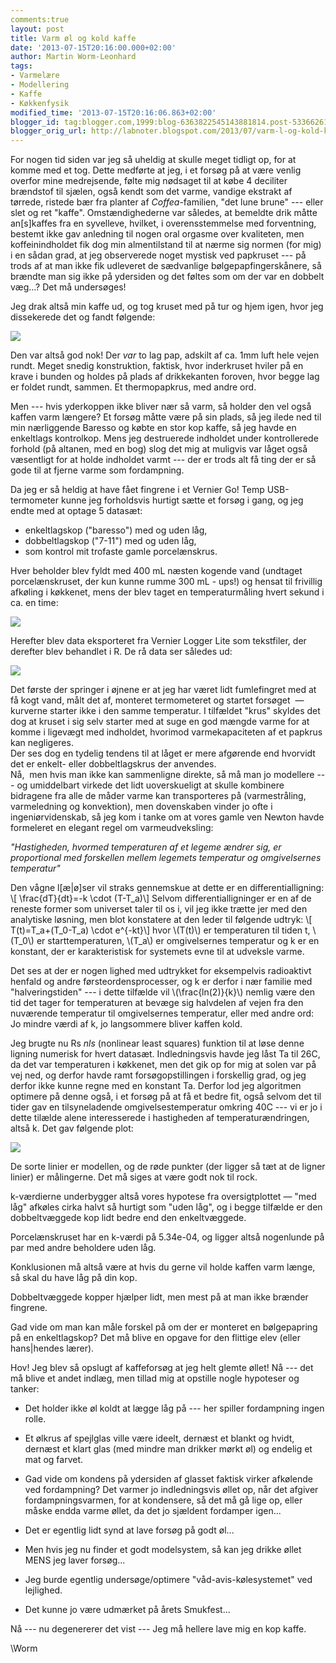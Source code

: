 ```yaml
---
comments:true
layout: post
title: Varm øl og kold kaffe
date: '2013-07-15T20:16:00.000+02:00'
author: Martin Worm-Leonhard
tags:
- Varmelære
- Modellering
- Kaffe
- Køkkenfysik
modified_time: '2013-07-15T20:16:06.863+02:00'
blogger_id: tag:blogger.com,1999:blog-6363822545143881814.post-5336626189325687774
blogger_orig_url: http://labnoter.blogspot.com/2013/07/varm-l-og-kold-kaffe.html
---
```


For nogen tid siden var jeg så uheldig at skulle meget tidligt op, for
at komme med et tog. Dette medførte at jeg, i et forsøg på at være
venlig overfor mine medrejsende, følte mig nødsaget til at købe 4
deciliter brændstof til sjælen, også kendt som det varme, vandige
ekstrakt af tørrede, ristede bær fra planter af *Coffea*-familien, "det
lune brune" --- eller slet og ret "kaffe". Omstændighederne var således,
at bemeldte drik måtte an\[s\]kaffes fra en syvelleve, hvilket, i
overensstemmelse med forventning, bestemt ikke gav anledning til nogen
oral orgasme over kvaliteten, men koffeinindholdet fik dog min
almentilstand til at nærme sig normen (for mig) i en sådan grad, at jeg
observerede noget mystisk ved papkruset --- på trods af at man ikke fik
udleveret de sædvanlige bølgepapfingerskånere, så brændte man sig ikke
på ydersiden og det føltes som om der var en dobbelt væg...? Det må
undersøges!

Jeg drak altså min kaffe ud, og tog kruset med på tur og hjem igen,
hvor jeg dissekerede det og fandt følgende:

[![]({{site.url}}/images/-FzKBlML8Mws/UeQpFGFrC_I/AAAAAAAABt4/1it-IobSBV4/s320/2013-07-15+18.30.44.jpg)]({{site.url}}/images/-FzKBlML8Mws/UeQpFGFrC_I/AAAAAAAABt4/1it-IobSBV4/s1600/2013-07-15+18.30.44.jpg)

Den var altså god nok! Der _var_ to lag pap, adskilt af ca. 1mm luft
hele vejen rundt. Meget snedig konstruktion, faktisk, hvor inderkruset
hviler på en krave i bunden og holdes på plads af drikkekanten foroven,
hvor begge lag er foldet rundt, sammen. Et thermopapkrus, med andre
ord.

Men --- hvis yderkoppen ikke bliver nær så varm, så holder den vel også
kaffen varm længere? Et forsøg måtte være på sin plads, så jeg ilede ned
til min nærliggende Baresso og købte en stor kop kaffe, så jeg havde en
enkeltlags kontrolkop. Mens jeg destruerede indholdet under
kontrollerede forhold (på altanen, med en bog) slog det mig at muligvis
var låget også væsentligt for at holde indholdet varmt --- der er trods
alt få ting der er så gode til at fjerne varme som fordampning.

Da jeg er så heldig at have fået fingrene i et Vernier Go! Temp
USB-termometer kunne jeg forholdsvis hurtigt sætte et forsøg i gang, og
jeg endte med at optage 5 datasæt: 

- enkeltlagskop ("baresso") med og uden låg, 
- dobbeltlagskop ("7-11") med og uden låg, 
- som kontrol mit trofaste gamle porcelænskrus. 

Hver beholder blev fyldt med 400 mL næsten
kogende vand (undtaget porcelænskruset, der kun kunne rumme 300 mL -
ups!) og hensat til frivillig afkøling i køkkenet, mens der blev taget
en temperaturmåling hvert sekund i ca. en time:

[![]({{site.url}}/images/-LB2vAMQVErc/UeQuNfhVgFI/AAAAAAAABuI/FOSnfqpq5oE/s320/2013-07-14+17.06.30.jpg)]({{site.url}}/images/-LB2vAMQVErc/UeQuNfhVgFI/AAAAAAAABuI/FOSnfqpq5oE/s1600/2013-07-14+17.06.30.jpg)

Herefter blev data eksporteret fra Vernier Logger Lite som tekstfiler,
der derefter blev behandlet i R.
De rå data ser således ud:


[![]({{site.url}}/images/-NTsYX1EgYY0/UeQuxI5r1vI/AAAAAAAABuQ/0Q8C7shnadQ/s320/Rplot001.png)]({{site.url}}/images/-NTsYX1EgYY0/UeQuxI5r1vI/AAAAAAAABuQ/0Q8C7shnadQ/s1600/Rplot001.png)

Det første der springer i øjnene er at jeg har været lidt fumlefingret
med at få kogt vand, målt det af, monteret termometeret og startet
forsøget  — kurverne starter ikke i den samme temperatur. I tilfældet
"krus" skyldes det dog at kruset i sig selv starter med at suge en god
mængde varme for at komme i ligevægt med indholdet, hvorimod
varmekapaciteten af et papkrus kan negligeres.  
Der ses dog en tydelig tendens til at låget er mere afgørende end
hvorvidt det er enkelt- eller dobbeltlagskrus der anvendes.  
Nå,  men hvis man ikke kan sammenligne direkte, så må man jo modellere ---
og umiddelbart virkede det lidt uoverskueligt at skulle kombinere
bidragene fra alle de måder varme kan transporteres på (varmestråling,
varmeledning og konvektion), men dovenskaben vinder jo ofte i
ingeniørvidenskab, så jeg kom i tanke om at vores gamle ven Newton havde
formeleret en elegant regel om varmeudveksling:

*"Hastigheden, hvormed temperaturen af et legeme ændrer sig, er
proportional med forskellen mellem legemets temperatur og omgivelsernes
temperatur"*

Den vågne l\[æ|ø\]ser vil straks gennemskue at dette er en
differentialligning: \\[ \frac{dT}{dt}=-k \cdot (T-T_a)\\] Selvom
differentialligninger er en af de reneste former som universet taler til
os i, vil jeg ikke trætte jer med den analytiske løsning, men blot
konstatere at den leder til følgende udtryk: \\[ T(t)=T_a+(T_0-T_a)
\cdot e^{-kt}\\] hvor \\(T(t)\\) er temperaturen til tiden t,
\\(T_0\\) er starttemperaturen, \\(T_a\\) er omgivelsernes temperatur
og k er en konstant, der er karakteristisk for systemets evne til at
udveksle varme. 

Det ses at der er nogen lighed med udtrykket for
eksempelvis radioaktivt henfald og andre førsteordensprocesser, og k er
derfor i nær familie med "halveringstiden" --- i dette tilfælde vil
\\(\frac{ln(2)}{k}\\) nemlig være den tid det tager for temperaturen at
bevæge sig halvdelen af vejen fra den nuværende temperatur til
omgivelsernes temperatur, eller med andre ord: Jo mindre værdi af k, jo
langsommere bliver kaffen kold.

Jeg brugte nu Rs *nls* (nonlinear least squares) funktion til at løse
denne ligning numerisk for hvert datasæt. Indledningsvis havde jeg låst
Ta til 26C, da det var temperaturen i køkkenet, men det gik op for mig
at solen var på vej ned, og derfor havde ramt forsøgopstillingen i
forskellig grad, og jeg derfor ikke kunne regne med en konstant Ta.
Derfor lod jeg algoritmen optimere på denne også, i et forsøg på at få
et bedre fit, også selvom det til tider gav en tilsyneladende
omgivelsestemperatur omkring 40C --- vi er jo i dette tilælde alene
interesserede i hastigheden af temperaturændringen, altså k. Det gav
følgende plot:

[![]({{site.url}}/images/-vU3VbyFfxlI/UeQ0-ektG1I/AAAAAAAABug/i-FJjifa62I/s320/Rplot003.png)]({{site.url}}/images/-vU3VbyFfxlI/UeQ0-ektG1I/AAAAAAAABug/i-FJjifa62I/s1600/Rplot003.png)

De sorte linier er modellen, og de røde punkter (der ligger så tæt at de
ligner linier) er målingerne. Det må siges at være godt nok til rock.

k-værdierne underbygger altså vores hypotese fra oversigtplottet — "med
låg" afkøles cirka halvt så hurtigt som "uden låg", og i begge tilfælde
er den dobbeltvæggede kop lidt bedre end den enkeltvæggede.

Porcelænskruset har en k-værdi på 5.34e-04, og ligger altså nogenlunde
på par med andre beholdere uden låg.

Konklusionen må altså være at hvis du gerne vil holde kaffen varm længe,
så skal du have låg på din kop.

Dobbeltvæggede kopper hjælper lidt, men mest på at man ikke brænder
fingrene.

Gad vide om man kan måle forskel på om der er monteret en bølgepapring
på en enkeltlagskop? Det må blive en opgave for den flittige elev (eller
hans|hendes lærer).

Hov! Jeg blev så opslugt af kaffeforsøg at jeg helt glemte øllet! Nå --- 
det må blive et andet indlæg, men tillad mig at opstille nogle hypoteser
og tanker:

- Det holder ikke øl koldt at lægge låg på --- her spiller fordampning ingen
rolle.

- Et ølkrus af spejlglas ville være ideelt, dernæst et blankt og hvidt,
dernæst et klart glas (med mindre man drikker mørkt øl) og endelig et
mat og farvet.

- Gad vide om kondens på ydersiden af glasset faktisk virker afkølende ved
fordampning? Det varmer jo indledningsvis øllet op, når det afgiver
fordampningsvarmen, for at kondensere, så det må gå lige op, eller måske
endda varme øllet, da det jo sjældent fordamper igen...

- Det er egentlig lidt synd at lave forsøg på godt øl...

- Men hvis jeg nu finder et godt modelsystem, så kan jeg drikke øllet
MENS jeg laver forsøg...

- Jeg burde egentlig undersøge/optimere "våd-avis-kølesystemet" ved
lejlighed.

- Det kunne jo være udmærket på årets Smukfest...

Nå --- nu degenererer det vist --- Jeg må hellere lave mig en kop kaffe.

\\Worm
